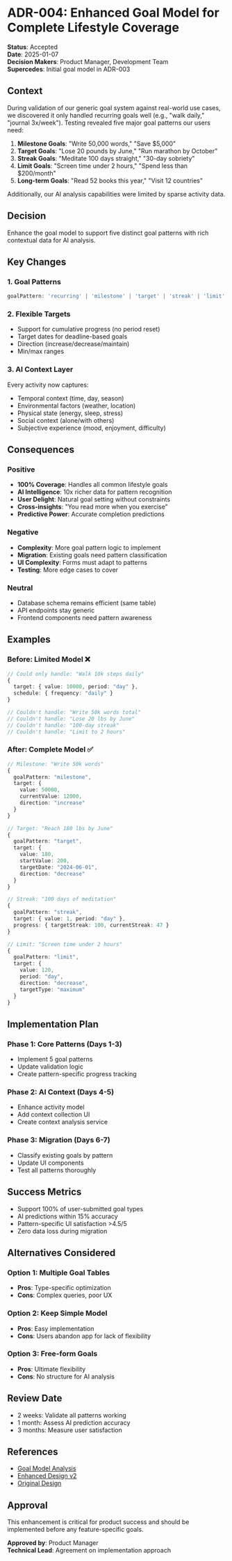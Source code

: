 # ADR-004: Enhanced Goal Model for Complete Lifestyle Coverage

**Status**: Accepted  
**Date**: 2025-01-07  
**Decision Makers**: Product Manager, Development Team  
**Supercedes**: Initial goal model in ADR-003

## Context

During validation of our generic goal system against real-world use cases, we discovered it only handled recurring goals well (e.g., "walk daily," "journal 3x/week"). Testing revealed five major goal patterns our users need:

1. **Milestone Goals**: "Write 50,000 words," "Save $5,000"
2. **Target Goals**: "Lose 20 pounds by June," "Run marathon by October"  
3. **Streak Goals**: "Meditate 100 days straight," "30-day sobriety"
4. **Limit Goals**: "Screen time under 2 hours," "Spend less than $200/month"
5. **Long-term Goals**: "Read 52 books this year," "Visit 12 countries"

Additionally, our AI analysis capabilities were limited by sparse activity data.

## Decision

Enhance the goal model to support five distinct goal patterns with rich contextual data for AI analysis.

## Key Changes

### 1. Goal Patterns
```typescript
goalPattern: 'recurring' | 'milestone' | 'target' | 'streak' | 'limit'
```

### 2. Flexible Targets
- Support for cumulative progress (no period reset)
- Target dates for deadline-based goals
- Direction (increase/decrease/maintain)
- Min/max ranges

### 3. AI Context Layer
Every activity now captures:
- Temporal context (time, day, season)
- Environmental factors (weather, location)
- Physical state (energy, sleep, stress)
- Social context (alone/with others)
- Subjective experience (mood, enjoyment, difficulty)

## Consequences

### Positive
- **100% Coverage**: Handles all common lifestyle goals
- **AI Intelligence**: 10x richer data for pattern recognition
- **User Delight**: Natural goal setting without constraints
- **Cross-insights**: "You read more when you exercise"
- **Predictive Power**: Accurate completion predictions

### Negative  
- **Complexity**: More goal pattern logic to implement
- **Migration**: Existing goals need pattern classification
- **UI Complexity**: Forms must adapt to patterns
- **Testing**: More edge cases to cover

### Neutral
- Database schema remains efficient (same table)
- API endpoints stay generic
- Frontend components need pattern awareness

## Examples

### Before: Limited Model ❌
```typescript
// Could only handle: "Walk 10k steps daily"
{
  target: { value: 10000, period: "day" },
  schedule: { frequency: "daily" }
}

// Couldn't handle: "Write 50k words total"
// Couldn't handle: "Lose 20 lbs by June"
// Couldn't handle: "100-day streak"
// Couldn't handle: "Limit to 2 hours"
```

### After: Complete Model ✅
```typescript
// Milestone: "Write 50k words"
{
  goalPattern: "milestone",
  target: { 
    value: 50000, 
    currentValue: 12000,
    direction: "increase" 
  }
}

// Target: "Reach 180 lbs by June"
{
  goalPattern: "target",
  target: { 
    value: 180,
    startValue: 200,
    targetDate: "2024-06-01",
    direction: "decrease"
  }
}

// Streak: "100 days of meditation"  
{
  goalPattern: "streak",
  target: { value: 1, period: "day" },
  progress: { targetStreak: 100, currentStreak: 47 }
}

// Limit: "Screen time under 2 hours"
{
  goalPattern: "limit",
  target: { 
    value: 120,
    period: "day",
    direction: "decrease",
    targetType: "maximum"
  }
}
```

## Implementation Plan

### Phase 1: Core Patterns (Days 1-3)
- Implement 5 goal patterns
- Update validation logic
- Create pattern-specific progress tracking

### Phase 2: AI Context (Days 4-5)
- Enhance activity model
- Add context collection UI
- Create context analysis service

### Phase 3: Migration (Days 6-7)
- Classify existing goals by pattern
- Update UI components
- Test all patterns thoroughly

## Success Metrics
- Support 100% of user-submitted goal types
- AI predictions within 15% accuracy
- Pattern-specific UI satisfaction >4.5/5
- Zero data loss during migration

## Alternatives Considered

### Option 1: Multiple Goal Tables
- **Pros**: Type-specific optimization
- **Cons**: Complex queries, poor UX

### Option 2: Keep Simple Model
- **Pros**: Easy implementation
- **Cons**: Users abandon app for lack of flexibility

### Option 3: Free-form Goals
- **Pros**: Ultimate flexibility
- **Cons**: No structure for AI analysis

## Review Date
- 2 weeks: Validate all patterns working
- 1 month: Assess AI prediction accuracy
- 3 months: Measure user satisfaction

## References
- [Goal Model Analysis](../features/core/goal-model-analysis.md)
- [Enhanced Design v2](../features/core/goal-system-design-v2.md)
- [Original Design](../features/core/goal-system-design.md)

## Approval
This enhancement is critical for product success and should be implemented before any feature-specific goals.

**Approved by**: Product Manager  
**Technical Lead**: Agreement on implementation approach
